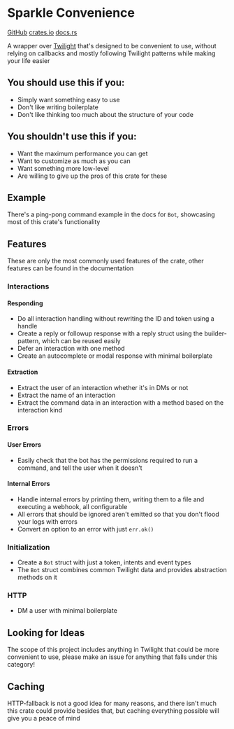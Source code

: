 # Sparkle Convenience

[GitHub](https://github.com/laralove143/sparkle-convenience)
[crates.io](https://crates.io/crates/sparkle-convenience)
[docs.rs](https://docs.rs/sparkle-convenience/latest)

A wrapper over [Twilight](https://github.com/twilight-rs/twilight) that's designed to be convenient to use, without
relying on callbacks and mostly following Twilight patterns while making your life easier

## You should use this if you:

- Simply want something easy to use
- Don't like writing boilerplate
- Don't like thinking too much about the structure of your code

## You shouldn't use this if you:

- Want the maximum performance you can get
- Want to customize as much as you can
- Want something more low-level
- Are willing to give up the pros of this crate for these

## Example

There's a ping-pong command example in the docs for `Bot`, showcasing most of this crate's functionality

## Features

These are only the most commonly used features of the crate, other features can be found in the documentation

### Interactions

#### Responding

- Do all interaction handling without rewriting the ID and token using a handle
- Create a reply or followup response with a reply struct using the builder-pattern, which can be reused easily
- Defer an interaction with one method
- Create an autocomplete or modal response with minimal boilerplate

#### Extraction

- Extract the user of an interaction whether it's in DMs or not
- Extract the name of an interaction
- Extract the command data in an interaction with a method based on the interaction kind

### Errors

#### User Errors

- Easily check that the bot has the permissions required to run a command, and tell the user when it doesn't

#### Internal Errors

- Handle internal errors by printing them, writing them to a file and executing a webhook, all configurable
- All errors that should be ignored aren't emitted so that you don't flood your logs with errors
- Convert an option to an error with just `err.ok()`

### Initialization

- Create a `Bot` struct with just a token, intents and event types
- The `Bot` struct combines common Twilight data and provides abstraction methods on it

### HTTP

- DM a user with minimal boilerplate

## Looking for Ideas

The scope of this project includes anything in Twilight that could be more convenient to use, please make an
issue for anything that falls under this category!

## Caching

HTTP-fallback is not a good idea for many reasons, and there isn't much this crate could provide besides that, but
caching everything possible will give you a peace of mind
